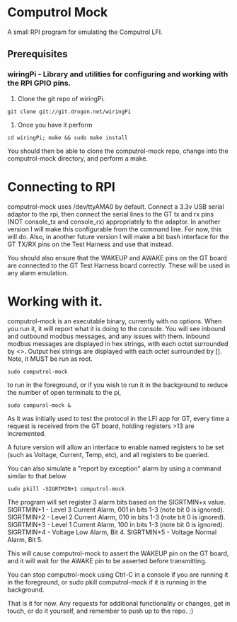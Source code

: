 # Computrol Mock
A small RPI program for emulating the Computrol LFI.
## Prerequisites
### wiringPi - Library and utilities for configuring and working with the RPI GPIO pins.
1. Clone the git repo of wiringPi.
```
git clone git://git.drogon.net/wiringPi
```
1. Once you have it perform 
```
cd wiringPi; make && sudo make install
```

You should then be able to clone the computrol-mock repo, change into the computrol-mock directory, and perform a make.

# Connecting to RPI
computrol-mock uses /dev/ttyAMA0 by default.  Connect a 3.3v USB serial adaptor to the rpi, then connect the serial lines to the GT tx and rx pins (NOT console_tx and console_rx) appropriately to the adaptor.  In another version I will make this configurable from the command line.  For now, this will do.
Also, in another future version I will make a bit bash interface for the GT TX/RX pins on the Test Harness and use that instead.

You should also ensure that the WAKEUP and AWAKE pins on the GT board are connected to the GT Test Harness board correctly.  These will be used in any alarm emulation.

# Working with it.
computrol-mock is an executable binary, currently with no options.  When you run it, it will report what it is doing to the console.
You will see inbound and outbound modbus messages, and any issues with them.  Inbound modbus messages are displayed in hex strings, with each octet surrounded by <>.  Output hex strings are displayed with each octet surrounded by [].
Note, it MUST be run as root.

```
sudo computrol-mock
```

to run in the foreground, or if you wish to run it in the background to reduce the number of open terminals to the pi,  

```
sudo compurol-mock &
```

As it was initially used to test the protocol in the LFI app for GT, every time a request is received from the GT board, holding registers >13 are incremented.

A future version will allow an interface to enable named registers to be set (such as Voltage, Current, Temp, etc), and all registers to be queried.

You can also simulate a "report by exception" alarm by using a command similar to that below.

```
sudo pkill -SIGRTMIN+1 computrol-mock
```

The program will set register 3 alarm bits based on the SIGRTMIN+x value.
SIGRTMIN+1 - Level 3 Current Alarm, 001 in bits 1-3 (note bit 0 is ignored).
SIGRTMIN+2 - Level 2 Current Alarm, 010 in bits 1-3 (note bit 0 is ignored).
SIGRTMIN+3 - Level 1 Current Alarm, 100 in bits 1-3 (note bit 0 is ignored).
SIGRTMIN+4 - Voltage Low Alarm, Bit 4.
SIGRTMIN+5 - Voltage Normal Alarm, Bit 5.

This will cause computrol-mock to assert the WAKEUP pin on the GT board, and it will wait for the AWAKE pin to be asserted before transmitting.

You can stop computrol-mock using Ctrl-C in a console if you are running it in the foreground, or sudo pkill computrol-mock if it is running in the background.

That is it for now.  Any requests for additional functionality or changes, get in touch, or do it yourself, and remember to push up to the repo. ;)

